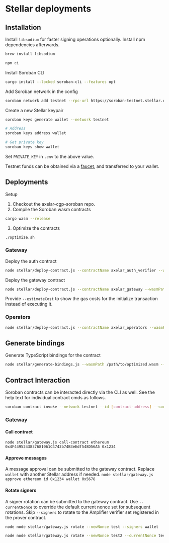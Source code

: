 # Stellar deployments

## Installation

Install `libsodium` for faster signing operations optionally. Install npm dependencies afterwards.

```sh
brew install libsodium

npm ci
```

Install Soroban CLI

```bash
cargo install --locked soroban-cli --features opt
```

Add Soroban network in the config

```bash
soroban network add testnet --rpc-url https://soroban-testnet.stellar.org:443 "Test SDF Network ; September 2015" --global
```

Create a new Stellar keypair

```bash
soroban keys generate wallet --network testnet

# Address
soroban keys address wallet

# Get private key
soroban keys show wallet
```

Set `PRIVATE_KEY` in `.env` to the above value.

Testnet funds can be obtained via a [faucet](https://ftl.ai/), and transferred to your wallet.

## Deployments

Setup

1. Checkout the axelar-cgp-soroban repo.
2. Compile the Soroban wasm contracts
```bash
cargo wasm --release
```
3. Optimize the contracts
```bash
./optimize.sh
```

### Gateway

Deploy the auth contract

```bash
node stellar/deploy-contract.js --contractName axelar_auth_verifier --wasmPath ../axelar-cgp-soroban/target/wasm32-unknown-unknown/release/axelar_auth_verifier.optimized.wasm --initialize
```

Deploy the gateway contract

```bash
node stellar/deploy-contract.js --contractName axelar_gateway --wasmPath ../axelar-cgp-soroban/target/wasm32-unknown-unknown/release/axelar_gateway.optimized.wasm --initialize
```

Provide `--estimateCost` to show the gas costs for the initialize transaction instead of executing it.

### Operators

```bash
node stellar/deploy-contract.js --contractName axelar_operators --wasmPath ../axelar-cgp-soroban/target/wasm32-unknown-unknown/release/axelar_operators.optimized.wasm --initialize
```

## Generate bindings

Generate TypeScript bindings for the contract

```bash
node stellar/generate-bindings.js --wasmPath /path/to/optimized.wasm --contractId [contract address] --outputDir ./stellar/bindings/[contract name]
```

## Contract Interaction

Soroban contracts can be interacted directly via the CLI as well. See the help text for individual contract cmds as follows.

```bash
soroban contract invoke --network testnet --id [contract-address] --source-account wallet -- --help
```

### Gateway

#### Call contract

`node stellar/gateway.js call-contract ethereum 0x4F4495243837681061C4743b74B3eEdf548D56A5 0x1234`

#### Approve messages

A message approval can be submitted to the gateway contract. Replace `wallet` with another Stellar address if needed.
`node stellar/gateway.js approve ethereum id 0x1234 wallet 0x5678`

#### Rotate signers

A signer rotation can be submitted to the gateway contract. Use `--currentNonce` to override the default current nonce set for subsequent rotations. Skip `--signers` to rotate to the Amplifier verifier set registered in the prover contract.

```bash
node node stellar/gateway.js rotate --newNonce test --signers wallet

node node stellar/gateway.js rotate --newNonce test2 --currentNonce test --signers wallet
```
